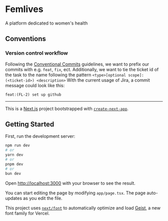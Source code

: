 # Femlives

A platform dedicated to women's health

## Conventions

### Version control workflow

Following the [Conventional Commits](https://www.conventionalcommits.org/en/v1.0.0/) guidelines, we want to prefix our commits with e.g. `feat`, `fix`, ect. Additionally, we want to tie the ticket id of the task to the name following the pattern `<type>[optional scope]:(<ticket-id>) <description>` With the current usage of Jira, a commit message could look like this:

```text
feat:(FL-2) set up github
```

---

This is a [Next.js](https://nextjs.org) project bootstrapped with [`create-next-app`](https://nextjs.org/docs/app/api-reference/cli/create-next-app).

## Getting Started

First, run the development server:

```bash
npm run dev
# or
yarn dev
# or
pnpm dev
# or
bun dev
```

Open [http://localhost:3000](http://localhost:3000) with your browser to see the result.

You can start editing the page by modifying `app/page.tsx`. The page auto-updates as you edit the file.

This project uses [`next/font`](https://nextjs.org/docs/app/building-your-application/optimizing/fonts) to automatically optimize and load [Geist](https://vercel.com/font), a new font family for Vercel.
